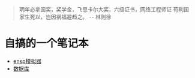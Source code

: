 > 明年必拿国奖，奖学金，飞思卡尔大奖，六级证书，网络工程师证
> 苟利国家生死以，岂因祸福避趋之。      -- 林则徐
# 自搞的一个笔记本
- [ensp模拟器](/ensp.md)
- [数据库](/数据库.md)
